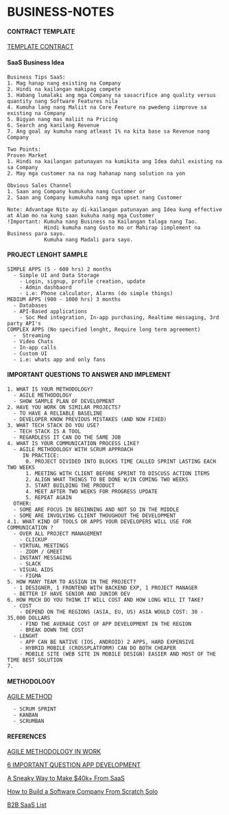 # BUSINESS-NOTES
#### CONTRACT TEMPLATE
[TEMPLATE CONTRACT](https://www.lawinsider.com/search?q=web+development&_index=contract)

#### SaaS Business Idea
```
Business Tips SaaS:
1. Mag hanap nang existing na Company
2. Hindi na kailangan makipag compete
3. Habang lumalaki ang mga Company na sasacrifice ang quality versus quantity nang Software Features nila
4. Kumuha lang nang Maliit na Core Feature na pwedeng iimprove sa existing na Company
5. Bigyan nang mas maliit na Pricing
6. Search ang kanilang Revenue
7. Ang goal ay kumuha nang atleast 1% na kita base sa Revenue nang Company

Two Points:
Proven Market
1. Hindi na kailangan patunayan na kumikita ang Idea dahil existing na sa Company
2. May mga customer na na nag hahanap nang solution na yon

Obvious Sales Channel
1. Saan ang Company kumukuha nang Customer or
2. Saan ang Company kumukuha nang mga upset nang Customer

Note: Advantage Nito ay di-kailangan patunayan ang Idea kung effective at Alam mo na kung saan kukuha nang mga Customer
!Important: Kumuha nang Business na Kailangan talaga nang Tao.
            Hindi kumuha nang Gusto mo or Mahirap iimplement na Business para sayo.
            Kumuha nang Madali para sayo.
```
#### PROJECT LENGHT SAMPLE
```
SIMPLE APPS (5 - 600 hrs) 2 months
  - Simple UI and Data Storage
    - Login, signup, profile creation, update
    - Admin dashbaord
    - i.e: Phone calculator, Alarms (do simple things)
MEDIUM APPS (900 - 1000 hrs) 3 months
  - Databases
  - API-Based applications
    - Soc Med integration, In-app purchasing, Realtime messaging, 3rd party API's
COMPLEX APPS (No specified lenght, Require long term agreement)
  -  Streaming
  - Video Chats
  - In-app calls
  - Custom UI
  - i.e: whats app and only fans

```
#### IMPORTANT QUESTIONS TO ANSWER AND IMPLEMENT
```
1. WHAT IS YOUR METHODOLOGY? 
  - AGILE METHODOLOGY
  - SHOW SAMPLE PLAN OF DEVELOPMENT
2. HAVE YOU WORK ON SIMILAR PROJECTS? 
  - TO HAVE A RELIABLE BASELINE
  - DEVELOPER KNOW PREVIOUS MISTAKES (AND NOW FIXED)
3. WHAT TECH STACK DO YOU USE? 
  - TECH STACK IS A TOOL
  - REGARDLESS IT CAN DO THE SAME JOB
4. WHAT IS YOUR COMMUNICATION PROCESS LIKE? 
  - AGILE METHODOLOGY WITH SCRUM APPROACH
     IN PRACTICE:
      0. PROJECT DIVIDED INTO BLOCKS TIME CALLED SPRINT LASTING EACH TWO WEEKS
      1. MEETING WITH CLIENT BEFORE SPRINT TO DISCUSS ACTION ITEMS
      2. ALIGN WHAT THINGS TO BE DONE W/IN COMING TWO WEEKS
      3. START BUILDING THE PRODUCT
      4. MEET AFTER TWO WEEKS FOR PROGRESS UPDATE
      5. REPEAT AGAIN
  OTHER:
  - SOME ARE FOCUS IN BEGINNING AND NOT SO IN THE MIDDLE
  - SOME ARE INVOLVING CLIENT THOUGHOUT THE DEVELOPMENT
4.1. WHAT KIND OF TOOLS OR APPS YOUR DEVELOPERS WILL USE FOR COMMUNICATION ? 
  - OVER ALL PROJECT MANAGEMENT
    - CLICKUP
  - VIRTUAL MEETINGS
    - ZOOM / GMEET
  - INSTANT MESSAGING
    - SLACK
  - VISUAL AIDS
    - FIGMA
5. HOW MANY TEAM TO ASSIGN IN THE PROJECT? 
  - 1 DESIGNER, 1 FRONTEND WITH BACKEND EXP, 1 PROJECT MANAGER
  - BETTER IF HAVE SENIOR AND JUNIOR DEV
6. HOW MUCH DO YOU THINK IT WILL COST AND HOW LONG WILL IT TAKE?
  - COST
    - DEPEND ON THE REGIONS (ASIA, EU, US) ASIA WOULD COST: 30 - 35,000 DOLLARS
    - FIND THE AVERAGE COST OF APP DEVELOPMENT IN THE REGION
    - BREAK DOWN THE COST
  - LENGHT 
    - APP CAN BE NATIVE (IOS, ANDROID) 2 APPS, HARD EXPENSIVE
    - HYBRID MOBILE (CROSSPLATFORM) CAN DO BOTH CHEAPER
    - MOBILE SITE (WEB SITE IN MOBILE DESIGN) EASIER AND MOST OF THE TIME BEST SOLUTION
7. 
```
#### METHODOLOGY
[AGILE METHOD](https://www.wrike.com/project-management-guide/faq/what-is-agile-methodology-in-project-management/)
```
  - SCRUM SPRINT
  - KANBAN
  - SCRUMBAN
```
#### REFERENCES
[AGILE METHODOLOGY IN WORK](https://www.wrike.com/blog/8-attitudes-guaranteed-to-sink-your-agile-projects/)

[6 IMPORTANT QUESTION APP DEVELOPMENT](https://www.youtube.com/watch?v=I6rKBr-s1tQ)

[A Sneaky Way to Make $40k+ From SaaS](https://youtu.be/38f6Vp3fO3o)

[How to Build a Software Company From Scratch Solo](https://youtu.be/_6lMB7H_6O0)

[B2B SaaS List](https://growthlist.co/b2b-saas)
